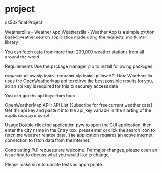 # project
cs50x final Project

Weatherzilla - Weather App
Weatherzilla - Weather App is a simple python based weather search application made using the requests and tkinter library.



You can fetch data from more than 200,000 weather stations from all around the world.

Requirements
Use the package manager pip to install following packages:

requests
pillow
pip install requests
pip install pillow
API Note
Weatherzilla uses the OpenWeatherMap api to retirve the best possible results for you, so an api key is required for this to securely access data

You can get the api keys from here

OpenWeatherMap API : API List [Subscribe for free current weather data]
Get the api key and paste it into the api_key variable in the starting of the application.pyw script

Usage
Double click the application.pyw to open the GUI application, then enter the city name in the Entry box, press enter or click the search icon to fetch the weather related data. The application requires an active internet connection to fetch data from the internet.

Contributing
Pull requests are welcome. For major changes, please open an issue first to discuss what you would like to change.

Please make sure to update tests as appropriate.

